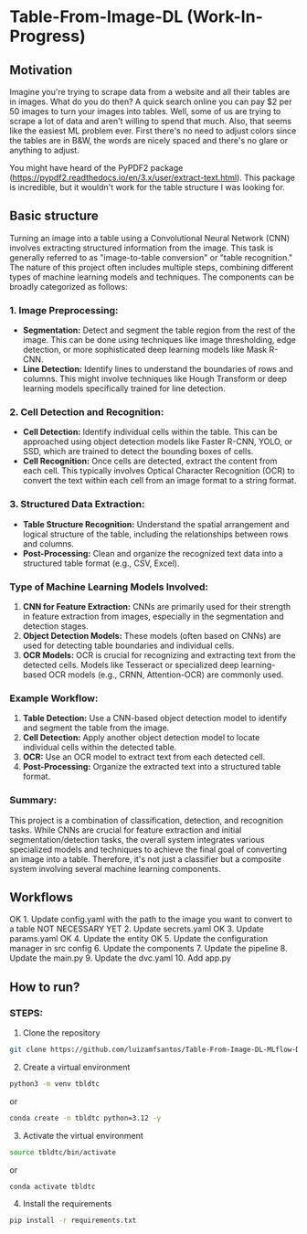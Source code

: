 # Table-From-Image-DL (Work-In-Progress)

## Motivation
Imagine you're trying to scrape data from a website and all their tables are in images. What do you do then? A quick search online you can pay $2 per 50 images to turn your images into tables. Well, some of us are trying to scrape a lot of data and aren't willing to spend that much. Also, that seems like the easiest ML problem ever. First there's no need to adjust colors since the tables are in B&W, the words are nicely spaced and there's no glare or anything to adjust. 

You might have heard of the PyPDF2 package (https://pypdf2.readthedocs.io/en/3.x/user/extract-text.html). This package is incredible, but it wouldn't work for the table structure I was looking for. 


## Basic structure
Turning an image into a table using a Convolutional Neural Network (CNN) involves extracting structured information from the image. This task is generally referred to as "image-to-table conversion" or "table recognition." The nature of this project often includes multiple steps, combining different types of machine learning models and techniques. The components can be broadly categorized as follows:

### 1. **Image Preprocessing:**
   - **Segmentation:** Detect and segment the table region from the rest of the image. This can be done using techniques like image thresholding, edge detection, or more sophisticated deep learning models like Mask R-CNN.
   - **Line Detection:** Identify lines to understand the boundaries of rows and columns. This might involve techniques like Hough Transform or deep learning models specifically trained for line detection.

### 2. **Cell Detection and Recognition:**
   - **Cell Detection:** Identify individual cells within the table. This can be approached using object detection models like Faster R-CNN, YOLO, or SSD, which are trained to detect the bounding boxes of cells.
   - **Cell Recognition:** Once cells are detected, extract the content from each cell. This typically involves Optical Character Recognition (OCR) to convert the text within each cell from an image format to a string format.

### 3. **Structured Data Extraction:**
   - **Table Structure Recognition:** Understand the spatial arrangement and logical structure of the table, including the relationships between rows and columns.
   - **Post-Processing:** Clean and organize the recognized text data into a structured table format (e.g., CSV, Excel).

### Type of Machine Learning Models Involved:
1. **CNN for Feature Extraction:** CNNs are primarily used for their strength in feature extraction from images, especially in the segmentation and detection stages.
2. **Object Detection Models:** These models (often based on CNNs) are used for detecting table boundaries and individual cells.
3. **OCR Models:** OCR is crucial for recognizing and extracting text from the detected cells. Models like Tesseract or specialized deep learning-based OCR models (e.g., CRNN, Attention-OCR) are commonly used.

### Example Workflow:
1. **Table Detection:** Use a CNN-based object detection model to identify and segment the table from the image.
2. **Cell Detection:** Apply another object detection model to locate individual cells within the detected table.
3. **OCR:** Use an OCR model to extract text from each detected cell.
4. **Post-Processing:** Organize the extracted text into a structured table format.

### Summary:
This project is a combination of classification, detection, and recognition tasks. While CNNs are crucial for feature extraction and initial segmentation/detection tasks, the overall system integrates various specialized models and techniques to achieve the final goal of converting an image into a table. Therefore, it's not just a classifier but a composite system involving several machine learning components.



## Workflows

OK 1. Update config.yaml with the path to the image you want to convert to a table
NOT NECESSARY YET 2. Update secrets.yaml 
OK 3. Update params.yaml
OK 4. Update the entity
OK 5. Update the configuration manager in src config
6. Update the components
7. Update the pipeline
8. Update the main.py
9. Update the dvc.yaml
10. Add app.py

## How to run?

### STEPS:

1. Clone the repository

```bash
git clone https://github.com/luizamfsantos/Table-From-Image-DL-MLflow-DVC
```

2. Create a virtual environment

```bash
python3 -m venv tbldtc
```
or 
```bash
conda create -n tbldtc python=3.12 -y
```

3. Activate the virtual environment

```bash
source tbldtc/bin/activate
```
or 
```bash
conda activate tbldtc
```

4. Install the requirements

```bash
pip install -r requirements.txt
```